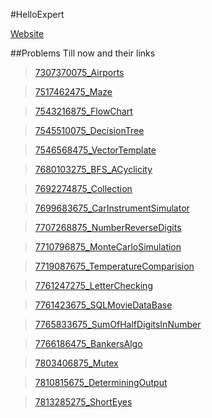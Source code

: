 #HelloExpert

[Website](www.helloexpert.com)

##Problems Till now and their links

> [7307370075_Airports](https://www.helloexperts.com/question-view?q_id=7307370075)

> [7517462475_Maze](https://www.helloexperts.com/question-view?q_id=7517462475)

> [7543216875_FlowChart](https://www.helloexperts.com/question-view?q_id=7543216875)

> [7545510075_DecisionTree](https://www.helloexperts.com/question-view?q_id=7545510075)

> [7546568475_VectorTemplate](https://www.helloexperts.com/question-view?q_id=7546568475)

> [7680103275_BFS_ACyclicity](https://www.helloexperts.com/question-view?q_id=7680103275)

> [7692274875_Collection](https://www.helloexperts.com/question-view?q_id=7692274875)

> [7699683675_CarInstrumentSimulator](https://www.helloexperts.com/question-view?q_id=7699683675)

> [7707268875_NumberReverseDigits](https://www.helloexperts.com/question-view?q_id=7707268875)

> [7710796875_MonteCarloSimulation](https://www.helloexperts.com/question-view?q_id=7710796875)

> [7719087675_TemperatureComparision](https://www.helloexperts.com/question-view?q_id=7719087675)

> [7761247275_LetterChecking](https://www.helloexperts.com/question-view?q_id=7761247275)

> [7761423675_SQLMovieDataBase](https://www.helloexperts.com/question-view?q_id=7761423675)

> [7765833675_SumOfHalfDigitsInNumber](https://www.helloexperts.com/question-view?q_id=7765833675)

> [7766186475_BankersAlgo](https://www.helloexperts.com/question-view?q_id=7766186475)

> [7803406875_Mutex](https://www.helloexperts.com/question-view?q_id=7803406875)

> [7810815675_DeterminingOutput](https://www.helloexperts.com/question-view?q_id=7810815675)

> [7813285275_ShortEyes](https://www.helloexperts.com/question-view?q_id=7813285275)
